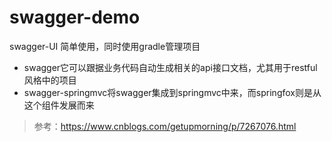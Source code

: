 ﻿swagger-demo
===
swagger-UI 简单使用，同时使用gradle管理项目

- swagger它可以跟据业务代码自动生成相关的api接口文档，尤其用于restful风格中的项目
- swagger-springmvc将swagger集成到springmvc中来，而springfox则是从这个组件发展而来


>参考：https://www.cnblogs.com/getupmorning/p/7267076.html

